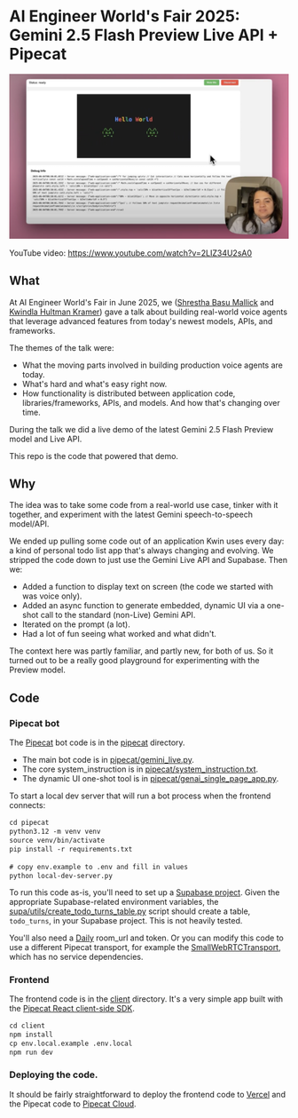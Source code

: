 # AI Engineer World's Fair 2025: Gemini 2.5 Flash Preview Live API + Pipecat

![Gemini 2.5 Flash Preview Live API + Pipecat demo](assets/todo-demo-screenshot-code.png)

YouTube video: https://www.youtube.com/watch?v=2LIZ34U2sA0

## What

 At AI Engineer World's Fair in June 2025, we ([Shrestha Basu Mallick](https://x.com/shresbm) and [Kwindla Hultman Kramer](https://x.com/kwindla)) gave a talk about building real-world voice agents that leverage advanced features from today's newest models, APIs, and frameworks.

 The themes of the talk were:

   - What the moving parts involved in building production voice agents are today.
   - What's hard and what's easy right now.
   - How functionality is distributed between application code, libraries/frameworks, APIs, and models. And how that's changing over time.

During the talk we did a live demo of the latest Gemini 2.5 Flash Preview model and Live API.

This repo is the code that powered that demo.

## Why

The idea was to take some code from a real-world use case, tinker with it together, and experiment with the latest Gemini speech-to-speech model/API.

We ended up pulling some code out of an application Kwin uses every day: a kind of personal todo list app that's always changing and evolving. We stripped the code down to just use the Gemini Live API and Supabase. Then we:

  - Added a function to display text on screen (the code we started with was voice only).
  - Added an async function to generate embedded, dynamic UI via a one-shot call to the standard (non-Live) Gemini API.
  - Iterated on the prompt (a lot).
  - Had a lot of fun seeing what worked and what didn't.

The context here was partly familiar, and partly new, for both of us. So it turned out to be a really good playground for experimenting with the Preview model.

## Code

### Pipecat bot

The [Pipecat](https://docs.pipecat.ai/introduction) bot code is in the [pipecat](pipecat) directory.

  - The main bot code is in [pipecat/gemini_live.py](pipecat/gemini_live.py).
  - The core system_instruction is in [pipecat/system_instruction.txt](pipecat/system_instruction.txt).
  - The dynamic UI one-shot tool is in [pipecat/genai_single_page_app.py](pipecat/genai_single_page_app.py).

To start a local dev server that will run a bot process when the frontend connects:

```
cd pipecat
python3.12 -m venv venv
source venv/bin/activate
pip install -r requirements.txt

# copy env.example to .env and fill in values
python local-dev-server.py
```

To run this code as-is, you'll need to set up a [Supabase project](https://supabase.com/). Given the appropriate Supabase-related environment variables, the [supa/utils/create_todo_turns_table.py](supa/utils/create_todo_turns_table.py) script should create a table, `todo_turns`, in your Supabase project. This is not heavily tested.

You'll also need a [Daily](https://daily.co/) room_url and token. Or you can modify this code to use a different Pipecat transport, for example the [SmallWebRTCTransport](https://docs.pipecat.ai/server/services/transport/small-webrtc), which has no service dependencies.

### Frontend

The frontend code is in the [client](client) directory. It's a very simple app built with the [Pipecat React client-side SDK](https://docs.pipecat.ai/client/react/introduction).

```
cd client
npm install
cp env.local.example .env.local
npm run dev
```

### Deploying the code.

It should be fairly straightforward to deploy the frontend code to [Vercel](https://vercel.com/) and the Pipecat code to [Pipecat Cloud](https://docs.pipecat.daily.co/introduction).
